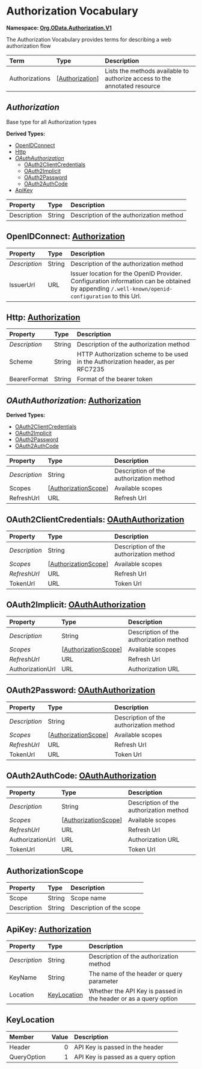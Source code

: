 # Authorization Vocabulary
**Namespace: [Org.OData.Authorization.V1](Org.OData.Authorization.V1.xml)**

The Authorization Vocabulary provides terms for describing a web authorization flow


Term|Type|Description
:---|:---|:----------
Authorizations|\[[Authorization](#Authorization)\]|Lists the methods available to authorize access to the annotated resource

## <a name="Authorization"></a>*Authorization*
Base type for all Authorization types

**Derived Types:**
- [OpenIDConnect](#OpenIDConnect)
- [Http](#Http)
- *[OAuthAuthorization](#OAuthAuthorization)*
  - [OAuth2ClientCredentials](#OAuth2ClientCredentials)
  - [OAuth2Implicit](#OAuth2Implicit)
  - [OAuth2Password](#OAuth2Password)
  - [OAuth2AuthCode](#OAuth2AuthCode)
- [ApiKey](#ApiKey)

Property|Type|Description
:-------|:---|:----------
Description|String|Description of the authorization method

## <a name="OpenIDConnect"></a>OpenIDConnect: [Authorization](#Authorization)


Property|Type|Description
:-------|:---|:----------
*Description*|String|Description of the authorization method
IssuerUrl|URL|Issuer location for the OpenID Provider. Configuration information can be obtained by appending `/.well-known/openid-configuration` to this Url.

## <a name="Http"></a>Http: [Authorization](#Authorization)


Property|Type|Description
:-------|:---|:----------
*Description*|String|Description of the authorization method
Scheme|String|HTTP Authorization scheme to be used in the Authorization header, as per RFC7235
BearerFormat|String|Format of the bearer token

## <a name="OAuthAuthorization"></a>*OAuthAuthorization*: [Authorization](#Authorization)


**Derived Types:**
- [OAuth2ClientCredentials](#OAuth2ClientCredentials)
- [OAuth2Implicit](#OAuth2Implicit)
- [OAuth2Password](#OAuth2Password)
- [OAuth2AuthCode](#OAuth2AuthCode)

Property|Type|Description
:-------|:---|:----------
*Description*|String|Description of the authorization method
Scopes|\[[AuthorizationScope](#AuthorizationScope)\]|Available scopes
RefreshUrl|URL|Refresh Url

## <a name="OAuth2ClientCredentials"></a>OAuth2ClientCredentials: [OAuthAuthorization](#OAuthAuthorization)


Property|Type|Description
:-------|:---|:----------
*Description*|String|Description of the authorization method
*Scopes*|\[[AuthorizationScope](#AuthorizationScope)\]|Available scopes
*RefreshUrl*|URL|Refresh Url
TokenUrl|URL|Token Url

## <a name="OAuth2Implicit"></a>OAuth2Implicit: [OAuthAuthorization](#OAuthAuthorization)


Property|Type|Description
:-------|:---|:----------
*Description*|String|Description of the authorization method
*Scopes*|\[[AuthorizationScope](#AuthorizationScope)\]|Available scopes
*RefreshUrl*|URL|Refresh Url
AuthorizationUrl|URL|Authorization URL

## <a name="OAuth2Password"></a>OAuth2Password: [OAuthAuthorization](#OAuthAuthorization)


Property|Type|Description
:-------|:---|:----------
*Description*|String|Description of the authorization method
*Scopes*|\[[AuthorizationScope](#AuthorizationScope)\]|Available scopes
*RefreshUrl*|URL|Refresh Url
TokenUrl|URL|Token Url

## <a name="OAuth2AuthCode"></a>OAuth2AuthCode: [OAuthAuthorization](#OAuthAuthorization)


Property|Type|Description
:-------|:---|:----------
*Description*|String|Description of the authorization method
*Scopes*|\[[AuthorizationScope](#AuthorizationScope)\]|Available scopes
*RefreshUrl*|URL|Refresh Url
AuthorizationUrl|URL|Authorization URL
TokenUrl|URL|Token Url

## <a name="AuthorizationScope"></a>AuthorizationScope


Property|Type|Description
:-------|:---|:----------
Scope|String|Scope name
Description|String|Description of the scope

## <a name="ApiKey"></a>ApiKey: [Authorization](#Authorization)


Property|Type|Description
:-------|:---|:----------
*Description*|String|Description of the authorization method
KeyName|String|The name of the header or query parameter
Location|[KeyLocation](#KeyLocation)|Whether the API Key is passed in the header or as a query option

## <a name="KeyLocation"></a>KeyLocation


Member|Value|Description
:-----|----:|:----------
Header|0|API Key is passed in the header
QueryOption|1|API Key is passed as a query option
